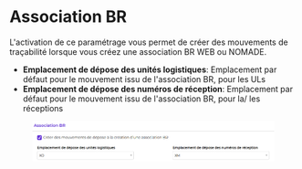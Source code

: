 # Association BR

L'activation de ce paramétrage vous permet de créer des mouvements de traçabilité lorsque vous créez une association BR WEB ou NOMADE.

* **Emplacement de dépose des unités logistiques**: Emplacement par défaut pour le mouvement issu de l'association BR, pour les ULs
* **Emplacement de dépose des numéros de réception**: Emplacement par défaut pour le mouvement issu de l'association BR, pour la/ les réceptions

<figure><img src="../../.gitbook/assets/image (5) (1).png" alt=""><figcaption></figcaption></figure>
